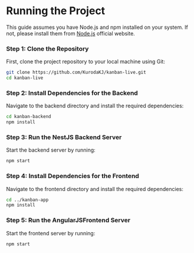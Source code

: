 # Running the Project

This guide assumes you have Node.js and npm installed on your system. If not, please install them from [Node.js](https://nodejs.org/) official website.  

### Step 1: Clone the Repository
First, clone the project repository to your local machine using Git:
```bash
git clone https://github.com/KurodaKJ/kanban-live.git
cd kanban-live
```

### Step 2: Install Dependencies for the Backend
Navigate to the backend directory and install the required dependencies:
```bash
cd kanban-backend
npm install
```

### Step 3: Run the NestJS Backend Server
Start the backend server by running:
```bash
npm start
``` 

### Step 4: Install Dependencies for the Frontend
Navigate to the frontend directory and install the required dependencies:
```bash
cd ../kanban-app
npm install
```

### Step 5: Run the AngularJSFrontend Server
Start the frontend server by running:
```bash
npm start
```
